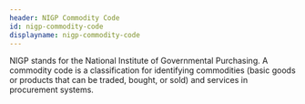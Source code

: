 ```yaml
---
header: NIGP Commodity Code
id: nigp-commodity-code
displayname: nigp-commodity-code
---
```


NIGP stands for the National Institute of Governmental Purchasing. A commodity code is a classification for identifying commodities (basic goods or products that can be traded, bought, or sold) and services in procurement systems.
